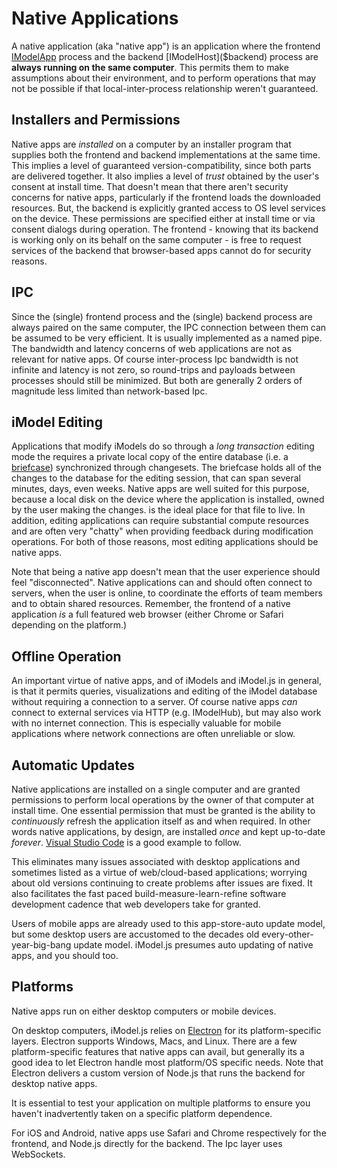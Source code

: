 # Native Applications

A native application (aka "native app") is an application where the frontend [IModelApp]($frontend) process and the backend [IModelHost]($backend) process are **always running on the same computer**. This permits them to make assumptions about their environment, and to perform operations that may not be possible if that local-inter-process relationship weren't guaranteed.

## Installers and Permissions

Native apps are *installed* on a computer by an installer program that supplies both the frontend and backend implementations at the same time. This implies a level of guaranteed version-compatibility, since both parts are delivered together. It also implies a level of *trust* obtained by the user's consent at install time. That doesn't mean that there aren't security concerns for native apps, particularly if the frontend loads the downloaded resources. But, the backend is explicitly granted access to OS level services on the device. These permissions are specified either at install time or via consent dialogs during operation. The frontend - knowing that its backend is working only on its behalf on the same computer - is free to request services of the backend that browser-based apps cannot do for security reasons.

## IPC

Since the (single) frontend process and the (single) backend process are always paired on the same computer, the IPC connection between them can be assumed to be very efficient. It is usually implemented as a named pipe. The bandwidth and latency concerns of web applications are not as relevant for native apps. Of course inter-process Ipc bandwidth is not infinite and latency is not zero, so round-trips and payloads between processes should still be minimized. But both are generally 2 orders of magnitude less limited than network-based Ipc.

## iModel Editing

Applications that modify iModels do so through a *long transaction* editing mode the requires a private local copy of the entire database (i.e. a [briefcase](../learning/Glossary.md#Backend)) synchronized through changesets. The briefcase holds all of the changes to the database for the editing session, that can span several minutes, days, even weeks. Native apps are well suited for this purpose, because a local disk on the device where the application is installed, owned by the user making the changes. is the ideal place for that file to live. In addition, editing applications can require substantial compute resources and are often very "chatty" when providing feedback during modification operations. For both of those reasons, most editing applications should be native apps.

Note that being a native app doesn't mean that the user experience should feel "disconnected". Native applications can and should often connect to servers, when the user is online, to coordinate the efforts of team members and to obtain shared resources. Remember, the frontend of a native application *is* a full featured web browser (either Chrome or Safari depending on the platform.)

## Offline Operation

An important virtue of native apps, and of iModels and iModel.js in general, is that it permits queries, visualizations and editing of the iModel database without requiring a connection to a server. Of course native apps *can* connect to external services via HTTP (e.g. IModelHub), but may also work with no internet connection. This is especially valuable for mobile applications where network connections are often unreliable or slow.

## Automatic Updates

Native applications are installed on a single computer and are granted permissions to perform local operations by the owner of that computer at install time. One essential permission that must be granted is the ability to *continuously* refresh the application itself as and when required. In other words native applications, by design, are installed *once* and kept up-to-date *forever*. [Visual Studio Code](https://code.visualstudio.com/) is a good example to follow.

This eliminates many issues associated with desktop applications and sometimes listed as a virtue of web/cloud-based applications; worrying about old versions continuing to create problems after issues are fixed. It also facilitates the fast paced build-measure-learn-refine software development cadence that web developers take for granted.

Users of mobile apps are already used to this app-store-auto update model, but some desktop users are accustomed to the decades old every-other-year-big-bang update model. iModel.js presumes auto updating of native apps, and you should too.

## Platforms

Native apps run on either desktop computers or mobile devices.

On desktop computers, iModel.js relies on [Electron](https://www.electronjs.org/) for its platform-specific layers. Electron supports Windows, Macs, and Linux. There are a few platform-specific features that native apps can avail, but generally its a good idea to let Electron handle most platform/OS specific needs. Note that Electron delivers a custom version of Node.js that runs the backend for desktop native apps.

It is essential to test your application on multiple platforms to ensure you haven't inadvertently taken on a specific platform dependence.

For iOS and Android, native apps use Safari and Chrome respectively for the frontend, and Node.js directly for the backend. The Ipc layer uses WebSockets.
